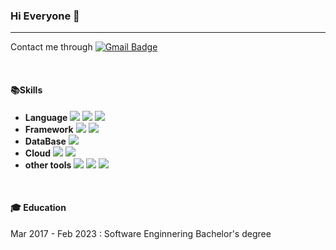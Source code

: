 ### Hi Everyone 👋
---
Contact me through [![Gmail Badge](https://img.shields.io/badge/Gmail-d14836?style=flat-square&logo=Gmail&logoColor=white&link=mailto:khong0819@gmail.com)](mailto:khong0819@gmail.com)

<br/>

#### 📚Skills
- **Language**  <img src="https://img.shields.io/badge/Python-3766AB?style=flat-square&logo=Python&logoColor=white"/></a> <img src="https://img.shields.io/badge/JavaScript-F7DF1E.svg?&style=for-the-badge&logo=JavaScript&logoColor=white"/></a> <img src="https://img.shields.io/badge/Java-007396.svg?&style=for-the-badge&logo=Java&logoColor=white"/></a>
- **Framework** <img src="https://img.shields.io/badge/Django-092E20.svg?&style=for-the-badge&logo=Django&logoColor=white"/></a> <img src="https://img.shields.io/badge/Spring-6DB33F.svg?&style=for-the-badge&logo=Spring&logoColor=white"/></a>
- **DataBase** <img src="https://img.shields.io/badge/MySQL-4479A1.svg?&style=for-the-badge&logo=MySQL&logoColor=white"/></a>
- **Cloud**  <img src="https://img.shields.io/badge/Google%20Cloud-4285F4.svg?&style=for-the-badge&logo=Google%20Cloud&logoColor=white"/></a> <img src="https://img.shields.io/badge/Amazon%20AWS-232F3E.svg?&style=for-the-badge&logo=Amazon%20AWS&logoColor=white"/></a> 
- **other tools** <img src="https://img.shields.io/badge/Git-F05032?style=flat-square&logo=Git&logoColor=white"/></a> <img src="https://img.shields.io/badge/GitHub-181717?style=flat-square&logo=GitHub&logoColor=white"/></a> <img src="https://img.shields.io/badge/Docker-2496ED.svg?&style=for-the-badge&logo=Docker&logoColor=white"/></a>

<br/>
  
#### 🎓 Education
  Mar 2017 - Feb 2023 : Software Enginnering Bachelor's degree
